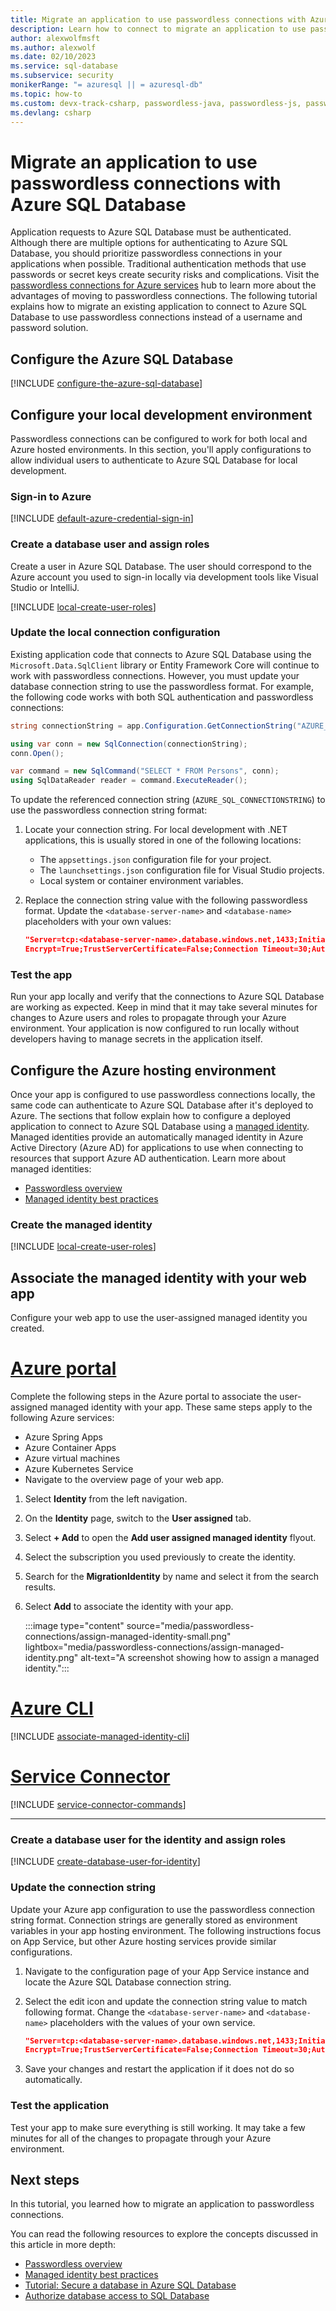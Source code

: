 ```yaml
---
title: Migrate an application to use passwordless connections with Azure SQL Database
description: Learn how to connect to migrate an application to use passwordless connections with Azure SQL Database
author: alexwolfmsft
ms.author: alexwolf
ms.date: 02/10/2023
ms.service: sql-database
ms.subservice: security
monikerRange: "= azuresql || = azuresql-db"
ms.topic: how-to
ms.custom: devx-track-csharp, passwordless-java, passwordless-js, passwordless-python, passwordless-dotnet, devx-track-azurecli, devx-track-azurepowershell
ms.devlang: csharp
---
```


# Migrate an application to use passwordless connections with Azure SQL Database

Application requests to Azure SQL Database must be authenticated. Although there are multiple options for authenticating to Azure SQL Database, you should prioritize passwordless connections in your applications when possible. Traditional authentication methods that use passwords or secret keys create security risks and complications. Visit the [passwordless connections for Azure services](/azure/developer/intro/passwordless-overview) hub to learn more about the advantages of moving to passwordless connections. The following tutorial explains how to migrate an existing application to connect to Azure SQL Database to use passwordless connections instead of a username and password solution.

## Configure the Azure SQL Database

[!INCLUDE [configure-the-azure-sql-database](../includes/passwordless/configure-the-azure-sql-database.md)]

## Configure your local development environment

Passwordless connections can be configured to work for both local and Azure hosted environments. In this section, you'll apply configurations to allow individual users to authenticate to Azure SQL Database for local development.

### Sign-in to Azure

[!INCLUDE [default-azure-credential-sign-in](../includes/passwordless/default-azure-credential-sign-in.md)]

### Create a database user and assign roles

Create a user in Azure SQL Database. The user should correspond to the Azure account you used to sign-in locally via development tools like Visual Studio or IntelliJ.

[!INCLUDE [local-create-user-roles](../includes/passwordless/local-create-user-roles.md)]

### Update the local connection configuration

Existing application code that connects to Azure SQL Database using the `Microsoft.Data.SqlClient` library or Entity Framework Core will continue to work with passwordless connections. However, you must update your database connection string to use the passwordless format. For example, the following code works with both SQL authentication and passwordless connections:

```csharp
string connectionString = app.Configuration.GetConnectionString("AZURE_SQL_CONNECTIONSTRING")!;

using var conn = new SqlConnection(connectionString);
conn.Open();

var command = new SqlCommand("SELECT * FROM Persons", conn);
using SqlDataReader reader = command.ExecuteReader();
```

To update the referenced connection string (`AZURE_SQL_CONNECTIONSTRING`) to use the passwordless connection string format:

1. Locate your connection string. For local development with .NET applications, this is usually stored in one of the following locations:
    * The `appsettings.json` configuration file for your project.  
    * The `launchsettings.json` configuration file for Visual Studio projects.
    * Local system or container environment variables.

2. Replace the connection string value with the following passwordless format. Update the `<database-server-name>` and `<database-name>` placeholders with your own values:

    ```json
    "Server=tcp:<database-server-name>.database.windows.net,1433;Initial Catalog=<database-name>;
    Encrypt=True;TrustServerCertificate=False;Connection Timeout=30;Authentication=\"Active Directory Default\";"
    ```

### Test the app

Run your app locally and verify that the connections to Azure SQL Database are working as expected. Keep in mind that it may take several minutes for changes to Azure users and roles to propagate through your Azure environment. Your application is now configured to run locally without developers having to manage secrets in the application itself.

## Configure the Azure hosting environment

Once your app is configured to use passwordless connections locally, the same code can authenticate to Azure SQL Database after it's deployed to Azure. The sections that follow explain how to configure a deployed application to connect to Azure SQL Database using a [managed identity](/azure/active-directory/managed-identities-azure-resources/overview). Managed identities provide an automatically managed identity in Azure Active Directory (Azure AD) for applications to use when connecting to resources that support Azure AD authentication. Learn more about managed identities:

- [Passwordless overview](/azure/developer/intro/passwordless-overview)
- [Managed identity best practices](/azure/active-directory/managed-identities-azure-resources/managed-identity-best-practice-recommendations)

### Create the managed identity

[!INCLUDE [local-create-user-roles](../includes/passwordless/local-create-user-roles.md)]

## Associate the managed identity with your web app

Configure your web app to use the user-assigned managed identity you created.

# [Azure portal](#tab/azure-portal-assign)

Complete the following steps in the Azure portal to associate the user-assigned managed identity with your app. These same steps apply to the following Azure services:

* Azure Spring Apps
* Azure Container Apps
* Azure virtual machines
* Azure Kubernetes Service
* Navigate to the overview page of your web app.

1) Select **Identity** from the left navigation.

1) On the **Identity** page, switch to the **User assigned** tab.

1) Select **+ Add** to open the **Add user assigned managed identity** flyout.

1) Select the subscription you used previously to create the identity.

1) Search for the **MigrationIdentity** by name and select it from the search results.

1) Select **Add** to associate the identity with your app.

    :::image type="content" source="media/passwordless-connections/assign-managed-identity-small.png" lightbox="media/passwordless-connections/assign-managed-identity.png" alt-text="A screenshot showing how to assign a managed identity.":::

# [Azure CLI](#tab/azure-cli-assign)

[!INCLUDE [associate-managed-identity-cli](../includes/passwordless/associate-managed-identity-cli.md)]

# [Service Connector](#tab/service-connector-assign)

[!INCLUDE [service-connector-commands](../includes/passwordless/service-connector-commands.md)]

---

### Create a database user for the identity and assign roles

[!INCLUDE [create-database-user-for-identity](../includes/passwordless/create-database-user-for-identity.md)]

### Update the connection string

Update your Azure app configuration to use the passwordless connection string format. Connection strings are generally stored as environment variables in your app hosting environment. The following instructions focus on App Service, but other Azure hosting services provide similar configurations.

1. Navigate to the configuration page of your App Service instance and locate the Azure SQL Database connection string.

1. Select the edit icon and update the connection string value to match following format. Change the `<database-server-name>` and `<database-name>` placeholders with the values of your own service.

    ```json
    "Server=tcp:<database-server-name>.database.windows.net,1433;Initial Catalog=<database-name>;
    Encrypt=True;TrustServerCertificate=False;Connection Timeout=30;Authentication=\"Active Directory Default\";"
    ```

1. Save your changes and restart the application if it does not do so automatically.

### Test the application

Test your app to make sure everything is still working. It may take a few minutes for all of the changes to propagate through your Azure environment.

## Next steps

In this tutorial, you learned how to migrate an application to passwordless connections.

You can read the following resources to explore the concepts discussed in this article in more depth:

- [Passwordless overview](/azure/developer/intro/passwordless-overview)
- [Managed identity best practices](/azure/active-directory/managed-identities-azure-resources/managed-identity-best-practice-recommendations)
- [Tutorial: Secure a database in Azure SQL Database](/azure/azure-sql/database/secure-database-tutorial)
- [Authorize database access to SQL Database](/azure/azure-sql/database/logins-create-manage)
